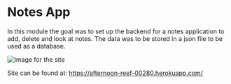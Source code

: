 # Notes App
In this module the goal was to set up the backend for a notes application to add, delete and look at notes.  The data was to be stored in a json file to be used as a database.

![Image for the site](https://i.gyazo.com/56be540a249a7402ae753c14aafeb481.png "Notes App")

Site can be found at: https://afternoon-reef-00280.herokuapp.com/